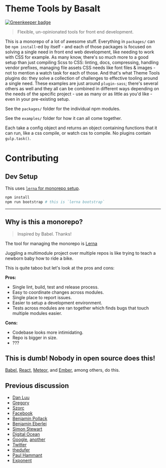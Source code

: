 # Theme Tools by Basalt

[![Greenkeeper badge](https://badges.greenkeeper.io/basaltinc/theme-tools.svg)](https://greenkeeper.io/)

> Flexible, un-opinionated tools for front end development.

This is a monorepo of a lot of awesome stuff. Everything in `packages/` can be `npm install`-ed by itself - and each of those packages is focused on solving a single need in front end web development, like needing to work with CSS for example. As many know, there's so much more to a good setup than just compiling Scss to CSS: linting, docs, compressing, handling vendor prefixes, managing file assets CSS needs like font files & images - not to mention a watch task for each of those. And that's what Theme Tools plugins do: they solve a collection of challenges to effective tooling around a single need. These examples are just around `plugin-sass`; there's several others as well and they all can be combined in different ways depending on the needs of the specific project - use as many or as little as you'd like - even in your pre-existing setup.

See the `packages/` folder for the individual npm modules.

See the `examples/` folder for how it can all come together.

Each take a config object and returns an object containing functions that it can run, like a css compile, or watch css to compile. No plugins contain `gulp.task()`.

# Contributing

## Dev Setup

This uses [`lerna` for monorepo setup](https://github.com/lerna/lerna).

```bash
npm install
npm run bootstrap # this is `lerna bootstrap`
```

---

## Why is this a monorepo?

> Inspired by Babel. Thanks!

The tool for managing the monorepo is [Lerna](https://github.com/lerna/lerna)

Juggling a multimodule project over multiple repos is like trying to teach a newborn baby how to ride a bike.

This is quite taboo but let's look at the pros and cons:

**Pros:**

 * Single lint, build, test and release process.
 * Easy to coordinate changes across modules.
 * Single place to report issues.
 * Easier to setup a development environment.
 * Tests across modules are ran together which finds bugs that touch multiple modules easier.

**Cons:**

 * Codebase looks more intimidating.
 * Repo is bigger in size.
 * ???

## This is dumb! Nobody in open source does this!

[Babel](https://github.com/babel/babel/tree/master/packages), [React](https://github.com/facebook/react/tree/master/packages), [Meteor](https://github.com/meteor/meteor/tree/devel/packages), and [Ember](https://github.com/emberjs/ember.js/tree/master/packages), among others, do this.

## Previous discussion

- [Dan Luu](http://danluu.com/monorepo/)
- [Gregory](http://gregoryszorc.com/blog/2014/09/09/on-monolithic-repositories/)
- [Szorc](http://gregoryszorc.com/blog/2015/02/17/lost-productivity-due-to-non-unified-repositories/)
- [Face](https://www.youtube.com/watch?v=X0VH78ye4yY)[book](https://code.facebook.com/posts/218678814984400/scaling-mercurial-at-facebook/)
- [Benjamin Pollack](http://bitquabit.com/post/unorthodocs-abandon-your-dvcs-and-return-to-sanity/)
- [Benjamin Eberlei](https://qafoo.com/resources/presentations/froscon_2015/monorepos.html)
- [Simon Stewart](http://blog.rocketpoweredjetpants.com/2015/04/monorepo-one-source-code-repository-to.html)
- [Digital Ocean](https://www.digitalocean.com/company/blog/taming-your-go-dependencies/)
- [Google](http://www.infoq.com/presentations/Development-at-Google), [another](https://www.youtube.com/watch?v=W71BTkUbdqE)
- [Twitter](https://www.youtube.com/watch?v=bjh4DHuOf4E)
- [thedufer](http://www.reddit.com/r/programming/comments/1unehr/scaling_mercurial_at_facebook/cek9nkq)
- [Paul Hammant](http://paulhammant.com/categories.html#Trunk_Based_Development)
- [Exponent](https://blog.getexponent.com/universe-exponents-code-base-f12fa236b8e#.9dj8a82be)

